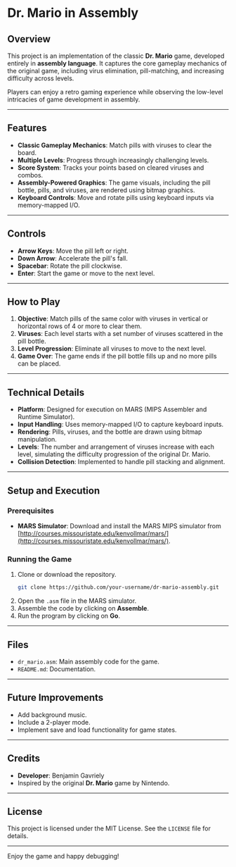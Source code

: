 # Dr. Mario in Assembly

## Overview
This project is an implementation of the classic **Dr. Mario** game, developed entirely in **assembly language**. It captures the core gameplay mechanics of the original game, including virus elimination, pill-matching, and increasing difficulty across levels.

Players can enjoy a retro gaming experience while observing the low-level intricacies of game development in assembly.

---

## Features
- **Classic Gameplay Mechanics**: Match pills with viruses to clear the board.
- **Multiple Levels**: Progress through increasingly challenging levels.
- **Score System**: Tracks your points based on cleared viruses and combos.
- **Assembly-Powered Graphics**: The game visuals, including the pill bottle, pills, and viruses, are rendered using bitmap graphics.
- **Keyboard Controls**: Move and rotate pills using keyboard inputs via memory-mapped I/O.

---

## Controls
- **Arrow Keys**: Move the pill left or right.
- **Down Arrow**: Accelerate the pill's fall.
- **Spacebar**: Rotate the pill clockwise.
- **Enter**: Start the game or move to the next level.

---

## How to Play
1. **Objective**: Match pills of the same color with viruses in vertical or horizontal rows of 4 or more to clear them.
2. **Viruses**: Each level starts with a set number of viruses scattered in the pill bottle.
3. **Level Progression**: Eliminate all viruses to move to the next level.
4. **Game Over**: The game ends if the pill bottle fills up and no more pills can be placed.

---

## Technical Details
- **Platform**: Designed for execution on MARS (MIPS Assembler and Runtime Simulator).
- **Input Handling**: Uses memory-mapped I/O to capture keyboard inputs.
- **Rendering**: Pills, viruses, and the bottle are drawn using bitmap manipulation.
- **Levels**: The number and arrangement of viruses increase with each level, simulating the difficulty progression of the original Dr. Mario.
- **Collision Detection**: Implemented to handle pill stacking and alignment.

---

## Setup and Execution
### Prerequisites
- **MARS Simulator**: Download and install the MARS MIPS simulator from [http://courses.missouristate.edu/kenvollmar/mars/](http://courses.missouristate.edu/kenvollmar/mars/).

### Running the Game
1. Clone or download the repository.
   ```bash
   git clone https://github.com/your-username/dr-mario-assembly.git
   ```
2. Open the `.asm` file in the MARS simulator.
3. Assemble the code by clicking on **Assemble**.
4. Run the program by clicking on **Go**.

---

## Files
- `dr_mario.asm`: Main assembly code for the game.
- `README.md`: Documentation.

---

## Future Improvements
- Add background music.
- Include a 2-player mode.
- Implement save and load functionality for game states.

---

## Credits
- **Developer**: Benjamin Gavriely
- Inspired by the original **Dr. Mario** game by Nintendo.

---

## License
This project is licensed under the MIT License. See the `LICENSE` file for details.

---

Enjoy the game and happy debugging!

